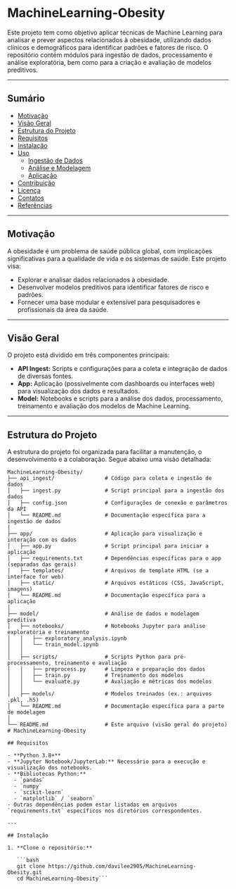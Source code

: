 # MachineLearning-Obesity

Este projeto tem como objetivo aplicar técnicas de Machine Learning para analisar e prever aspectos relacionados à obesidade, utilizando dados clínicos e demográficos para identificar padrões e fatores de risco. O repositório contém módulos para ingestão de dados, processamento e análise exploratória, bem como para a criação e avaliação de modelos preditivos.

---

## Sumário

- [Motivação](#motivação)
- [Visão Geral](#visão-geral)
- [Estrutura do Projeto](#estrutura-do-projeto)
- [Requisitos](#requisitos)
- [Instalação](#instalação)
- [Uso](#uso)
  - [Ingestão de Dados](#ingestão-de-dados)
  - [Análise e Modelagem](#análise-e-modelagem)
  - [Aplicação](#aplicação)
- [Contribuição](#contribuição)
- [Licença](#licença)
- [Contatos](#contatos)
- [Referências](#referências)

---

## Motivação

A obesidade é um problema de saúde pública global, com implicações significativas para a qualidade de vida e os sistemas de saúde. Este projeto visa:
- Explorar e analisar dados relacionados à obesidade.
- Desenvolver modelos preditivos para identificar fatores de risco e padrões.
- Fornecer uma base modular e extensível para pesquisadores e profissionais da área da saúde.

---

## Visão Geral

O projeto está dividido em três componentes principais:
- **API Ingest:** Scripts e configurações para a coleta e integração de dados de diversas fontes.
- **App:** Aplicação (possivelmente com dashboards ou interfaces web) para visualização dos dados e resultados.
- **Model:** Notebooks e scripts para a análise dos dados, processamento, treinamento e avaliação dos modelos de Machine Learning.

---

## Estrutura do Projeto

A estrutura do projeto foi organizada para facilitar a manutenção, o desenvolvimento e a colaboração. Segue abaixo uma visão detalhada:

```plaintext
MachineLearning-Obesity/
├── api_ingest/                # Código para coleta e ingestão de dados
│   ├── ingest.py              # Script principal para a ingestão dos dados
│   ├── config.json            # Configurações de conexão e parâmetros da API
│   └── README.md              # Documentação específica para a ingestão de dados
│
├── app/                       # Aplicação para visualização e interação com os dados
│   ├── app.py                 # Script principal para iniciar a aplicação
│   ├── requirements.txt       # Dependências específicas para o app (separadas das gerais)
│   ├── templates/             # Arquivos de template HTML (se a interface for web)
│   ├── static/                # Arquivos estáticos (CSS, JavaScript, imagens)
│   └── README.md              # Documentação específica para a aplicação
│
├── model/                     # Análise de dados e modelagem preditiva
│   ├── notebooks/             # Notebooks Jupyter para análise exploratória e treinamento
│   │   ├── exploratory_analysis.ipynb
│   │   └── train_model.ipynb
│   │
│   ├── scripts/               # Scripts Python para pré-processamento, treinamento e avaliação
│   │   ├── preprocess.py      # Limpeza e preparação dos dados
│   │   ├── train.py           # Treinamento dos modelos
│   │   └── evaluate.py        # Avaliação e métricas dos modelos
│   │
│   ├── models/                # Modelos treinados (ex.: arquivos .pkl, .h5)
│   └── README.md              # Documentação específica para a parte de modelagem
│
└── README.md                  # Este arquivo (visão geral do projeto)
# MachineLearning-Obesity

## Requisitos

- **Python 3.8+**
- **Jupyter Notebook/JupyterLab:** Necessário para a execução e visualização dos notebooks.
- **Bibliotecas Python:**
  - `pandas`
  - `numpy`
  - `scikit-learn`
  - `matplotlib` / `seaborn`
- Outras dependências podem estar listadas em arquivos `requirements.txt` específicos nos diretórios correspondentes.

---

## Instalação

1. **Clone o repositório:**

   ```bash
   git clone https://github.com/davilee2905/MachineLearning-Obesity.git
   cd MachineLearning-Obesity```
   


